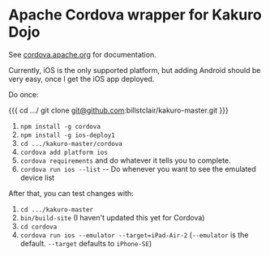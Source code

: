 # Apache Cordova wrapper for Kakuro Dojo

See [cordova.apache.org](https://cordova.apache.org/) for documentation.

Currently, iOS is the only supported platform, but adding Android should be very easy, once I get the iOS app deployed.

Do once:

{{{
cd .../
git clone git@github.com:billstclair/kakuro-master.git
}}}

1. `npm install -g cordova`
2. `npm install -g ios-deploy1`
3. `cd .../kakuro-master/cordova`
4. `cordova add platform ios`
5. `cordova requirements` and do whatever it tells you to complete.
6. `cordova run ios --list` -- Do whenever you want to see the emulated device list

After that, you can test changes with:

1. `cd .../kakuro-master`
2. `bin/build-site` (I haven't updated this yet for Cordova)
3. `cd cordova`
4. `cordova run ios --emulator --target=iPad-Air-2` (`--emulator` is the default. `--target` defaults to `iPhone-SE`)



